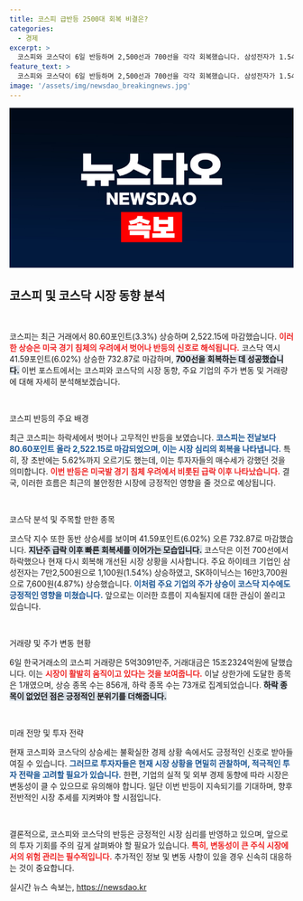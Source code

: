 ```yaml
---
title: 코스피 급반등 2500대 회복 비결은?
categories:
  - 경제
excerpt: >
  코스피와 코스닥이 6일 반등하며 2,500선과 700선을 각각 회복했습니다. 삼성전자가 1.54% 상승하며 상승세를 이끌었고, LG와 현대차도 동반 상승세를 보여주었습니다. 이번 반등이 향후 시장 회복의 신호가 될까요? 클릭해 확인하세요!
feature_text: >
  코스피와 코스닥이 6일 반등하며 2,500선과 700선을 각각 회복했습니다. 삼성전자가 1.54% 상승하며 상승세를 이끌었고, LG와 현대차도 동반 상승세를 보여주었습니다. 이번 반등이 향후 시장 회복의 신호가 될까요? 클릭해 확인하세요!
image: '/assets/img/newsdao_breakingnews.jpg'
---
```


<p><img src="/assets/img/newsdao_breakingnews.jpg" alt="bookingtag 속보" /></p>

<h2 data-ke-size="size26">코스피 및 코스닥 시장 동향 분석</h2>

<p data-ke-size="size16">&nbsp;</p>

<p>코스피는 최근 거래에서 80.60포인트(3.3%) 상승하며 2,522.15에 마감했습니다. <b><span style="color: #ee2323;">이러한 상승은 미국 경기 침체의 우려에서 벗어나 반등의 신호로 해석됩니다.</span></b> 코스닥 역시 41.59포인트(6.02%) 상승한 732.87로 마감하며, <b><span style="background-color: #21538527;">700선을 회복하는 데 성공했습니다.</span></b> 이번 포스트에서는 코스피와 코스닥의 시장 동향, 주요 기업의 주가 변동 및 거래량에 대해 자세히 분석해보겠습니다. </p>

<p data-ke-size="size16">&nbsp;</p>

<p>코스피 반등의 주요 배경</p>

<p>최근 코스피는 하락세에서 벗어나 고무적인 반등을 보였습니다. <b><span style="color: #1a5490;">코스피는 전날보다 80.60포인트 올라 2,522.15로 마감되었으며, 이는 시장 심리의 회복을 나타냅니다.</span></b> 특히, 장 초반에는 5.62%까지 오르기도 했는데, 이는 투자자들의 매수세가 강했던 것을 의미합니다. <b><span style="color: #ee2323;">이번 반등은 미국발 경기 침체 우려에서 비롯된 급락 이후 나타났습니다.</span></b> 결국, 이러한 흐름은 최근의 불안정한 시장에 긍정적인 영향을 줄 것으로 예상됩니다.</p>

<p data-ke-size="size16">&nbsp;</p>

<p>코스닥 분석 및 주목할 만한 종목</p>

<p>코스닥 지수 또한 동반 상승세를 보이며 41.59포인트(6.02%) 오른 732.87로 마감했습니다. <b><span style="background-color: #21538527;">지난주 급락 이후 빠른 회복세를 이어가는 모습입니다.</span></b> 코스닥은 이전 700선에서 하락했으나 현재 다시 회복해 개선된 시장 상황을 시사합니다. 
주요 하이테크 기업인 삼성전자는 7만2,500원으로 1,100원(1.54%) 상승하였고, SK하이닉스는 16만3,700원으로 7,600원(4.87%) 상승했습니다. <b><span style="color: #1a5490;">이처럼 주요 기업의 주가 상승이 코스닥 지수에도 긍정적인 영향을 미쳤습니다.</span></b> 앞으로는 이러한 흐름이 지속될지에 대한 관심이 쏠리고 있습니다.</p>

<p data-ke-size="size16">&nbsp;</p>

<p>거래량 및 주가 변동 현황</p>

<p>6일 한국거래소의 코스피 거래량은 5억3091만주, 거래대금은 15조2324억원에 달했습니다. 이는 <b><span style="color: #ee2323;">시장이 활발히 움직이고 있다는 것을 보여줍니다.</span></b> 이날 상한가에 도달한 종목은 1개였으며, 상승 종목 수는 856개, 하락 종목 수는 73개로 집계되었습니다. <b><span style="background-color: #21538527;">하락 종목이 없었던 점은 긍정적인 분위기를 더해줍니다.</span></b> </p>

<p data-ke-size="size16">&nbsp;</p>

<p>미래 전망 및 투자 전략</p>

<p>현재 코스피와 코스닥의 상승세는 불확실한 경제 상황 속에서도 긍정적인 신호로 받아들여질 수 있습니다. <b><span style="color: #1a5490;">그러므로 투자자들은 현재 시장 상황을 면밀히 관찰하며, 적극적인 투자 전략을 고려할 필요가 있습니다.</span></b> 한편, 기업의 실적 및 외부 경제 동향에 따라 시장은 변동성이 클 수 있으므로 유의해야 합니다. 일단 이번 반등이 지속되기를 기대하며, 향후 전반적인 시장 추세를 지켜봐야 할 시점입니다.</p>

<p data-ke-size="size16">&nbsp;</p>

<p>결론적으로, 코스피와 코스닥의 반등은 긍정적인 시장 심리를 반영하고 있으며, 앞으로의 투자 기회를 주의 깊게 살펴봐야 할 필요가 있습니다. <b><span style="color: #ee2323;">특히, 변동성이 큰 주식 시장에서의 위험 관리는 필수적입니다.</span></b> 추가적인 정보 및 변동 사항이 있을 경우 신속히 대응하는 것이 중요합니다.</p>
실시간 뉴스 속보는, <a href="https://newsdao.kr" rel="dofollow">https://newsdao.kr</a>


